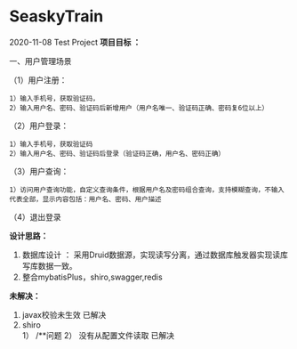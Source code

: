 # SeaskyTrain
2020-11-08 Test Project
**项目目标 ：**

一、用户管理场景

（1）用户注册：

    1）输入手机号，获取验证码，
    2）输入用户名、密码、验证码后新增用户（用户名唯一、验证码正确、密码复6位以上）
（2）用户登录：

    1）输入手机号，获取验证码
    2）输入用户名、密码、验证码后登录（验证码正确，用户名、密码正确）
（3）用户查询：

    1）访问用户查询功能，自定义查询条件，根据用户名及密码组合查询，支持模糊查询，不输入代表全部，显示内容包括：用户名、密码、用户描述
（4）退出登录

**设计思路：**
1. 数据库设计 ： 采用Druid数据源，实现读写分离，通过数据库触发器实现读库写库数据一致。
2. 整合mybatisPlus，shiro,swagger,redis

**未解决：**
1. javax校验未生效  已解决
2. shiro  
    1） /**问题
    2） 没有从配置文件读取  已解决